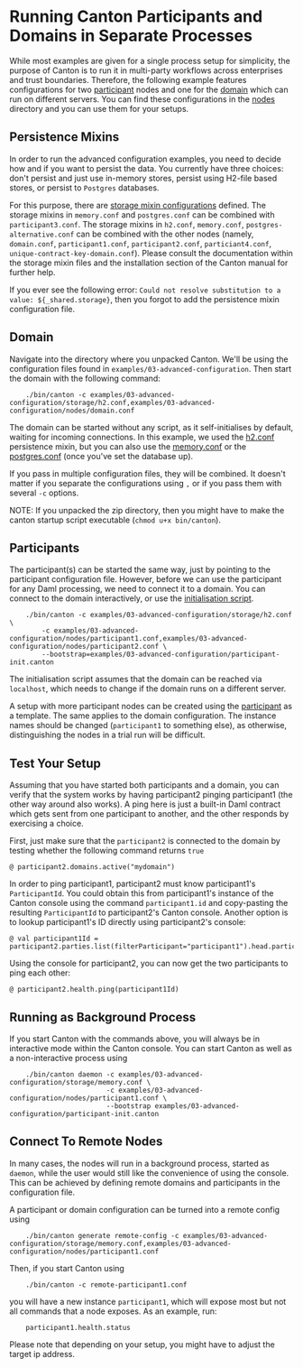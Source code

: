 # Running Canton Participants and Domains in Separate Processes

While most examples are given for a single process setup for simplicity, the purpose of Canton is to run it in
multi-party workflows across enterprises and trust boundaries. Therefore, the following example features 
configurations for two [participant](nodes/participant1.conf) nodes and one for the [domain](nodes/domain.conf)
which can run on different servers. You can find these configurations in the [nodes](nodes) directory and you 
can use them for your setups.

## Persistence Mixins

In order to run the advanced configuration examples, you need to decide how and if you want to persist the 
data. You currently have three choices: don't persist and just use in-memory stores, persist using H2-file 
based stores, or persist to `Postgres` databases.

For this purpose, there are [storage mixin configurations](storage/) defined. 
The storage mixins in `memory.conf` and `postgres.conf` can be combined with `participant3.conf`.
The storage mixins in `h2.conf`, `memory.conf`, `postgres-alternative.conf` can be combined with the other nodes
(namely, `domain.conf`, `participant1.conf`, `participant2.conf`, `particiant4.conf`, `unique-contract-key-domain.conf`).
Please consult the documentation within the storage mixin files and 
the installation section of the Canton manual for further help.

If you ever see the following error: `Could not resolve substitution to a value: ${_shared.storage}`, then 
you forgot to add the persistence mixin configuration file.

## Domain

Navigate into the directory where you unpacked Canton. We'll be using the configuration files 
found in `examples/03-advanced-configuration`. Then start the domain with the following command:
```
    ./bin/canton -c examples/03-advanced-configuration/storage/h2.conf,examples/03-advanced-configuration/nodes/domain.conf
```
The domain can be started without any script, as it self-initialises by default, waiting for incoming connections. In 
this example, we used the [h2.conf](storage/h2.conf) persistence mixin, but you can also use the 
[memory.conf](storage/memory.conf) or the [postgres.conf](storage/postgres.conf) (once you've set the database up).

If you pass in multiple configuration files, they will be combined. It doesn't matter if you separate the 
configurations using `,` or if you pass them with several `-c` options.

NOTE: If you unpacked the zip directory, then you might have to make the canton startup script executable
 (`chmod u+x bin/canton`).

## Participants

The participant(s) can be started the same way, just by pointing to the participant configuration file. 
However, before we can use the participant for any Daml processing, we need to connect it to a domain. You can 
connect to the domain interactively, or use the [initialisation script](participant-init.canton).

```
    ./bin/canton -c examples/03-advanced-configuration/storage/h2.conf \
        -c examples/03-advanced-configuration/nodes/participant1.conf,examples/03-advanced-configuration/nodes/participant2.conf \
        --bootstrap=examples/03-advanced-configuration/participant-init.canton
```

The initialisation script assumes that the domain can be reached via `localhost`, which needs to change if the domain
runs on a different server.

A setup with more participant nodes can be created using the [participant](nodes/participant1.conf) as a template. 
The same applies to the domain configuration. The instance names should be changed (`participant1` to something else), 
as otherwise, distinguishing the nodes in a trial run will be difficult. 

## Test Your Setup

Assuming that you have started both participants and a domain, you can verify that the system works by having
participant2 pinging participant1 (the other way around also works). A ping here is just a built-in Daml 
contract which gets sent from one participant to another, and the other responds by exercising a choice.

First, just make sure that the `participant2` is connected to the domain by testing whether the following command 
returns `true`
```
@ participant2.domains.active("mydomain")
```

In order to ping participant1, participant2 must know participant1's `ParticipantId`. You could obtain this from 
participant1's instance of the Canton console using the command `participant1.id` and copy-pasting the resulting 
`ParticipantId` to participant2's Canton console. Another option is to lookup participant1's ID directly using
participant2's console:
```
@ val participant1Id = participant2.parties.list(filterParticipant="participant1").head.participants.head.participant
```
Using the console for participant2, you can now get the two participants to ping each other:
```
@ participant2.health.ping(participant1Id)
```

## Running as Background Process

If you start Canton with the commands above, you will always be in interactive mode within the Canton console. 
You can start Canton as well as a non-interactive process using 
```
    ./bin/canton daemon -c examples/03-advanced-configuration/storage/memory.conf \
                        -c examples/03-advanced-configuration/nodes/participant1.conf \
                        --bootstrap examples/03-advanced-configuration/participant-init.canton
```

## Connect To Remote Nodes

In many cases, the nodes will run in a background process, started as `daemon`, while the user would 
still like the convenience of using the console. This can be achieved by defining remote domains and 
participants in the configuration file. 

A participant or domain configuration can be turned into a remote config using

```
    ./bin/canton generate remote-config -c examples/03-advanced-configuration/storage/memory.conf,examples/03-advanced-configuration/nodes/participant1.conf
```

Then, if you start Canton using
```
    ./bin/canton -c remote-participant1.conf
```
you will have a new instance `participant1`, which will expose most but not all commands
that a node exposes. As an example, run:
```
    participant1.health.status
```

Please note that depending on your setup, you might have to adjust the target ip address.

